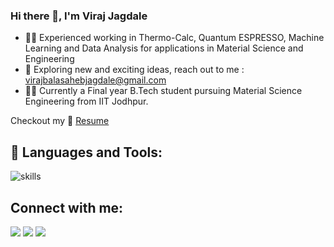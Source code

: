 ### Hi there 👋, I'm Viraj Jagdale

<!--  ![Materials Engineering](pic.jpeg)  -->

- 👨‍🔧 Experienced working in Thermo-Calc, Quantum ESPRESSO, Machine Learning and Data Analysis for applications in Material Science and Engineering
- 🤔 Exploring new and exciting ideas, reach out to me : virajbalasahebjagdale@gmail.com
- 👨‍💻 Currently a Final year B.Tech student pursuing Material Science Engineering from IIT Jodhpur.

<!-- 
 - 🖥️ Coding Environment: Dark 🕶️ + Music 🎧 + Tea 🍵 
 - 📫 How to reach me **ak9836919@gmail.com**
 - 🌱 I love watching tech videos and exploring new stuffs. 
-->

Checkout my :file_folder: [Resume](https://drive.google.com/file/d/1izftUIdZYiFrDVm2v9eEfS3j-a5ItIsB/view?usp=sharing) 


## 🚀 Languages and Tools:

![skills](https://skillicons.dev/icons?i=github,git,cpp,python,linux&theme=dark&perline=10)

<!--

![skills](https://skillicons.dev/icons?i=aws,gcp,azure,docker,githubactions,github,git)
![skills](https://skillicons.dev/icons?i=react,nodejs,express,js,html,css,tailwind,)
![skills](https://skillicons.dev/icons?i=flask,cpp,python,mongodb,mysql&theme=dark&perline=9)


<p align=""><img style="margin:10px 10px 0 0" src="https://github-readme-stats.vercel.app/api/top-langs?username=A158-debug&show_icons=true&locale=en&layout=compact&theme=algolia&hide_border=true" alt="A158-debug" width="495px" height="195px"/></p>

<b>Note:</b> Top languages is only a metric of the languages my public code consists of and doesn't reflect experience or skill level.

-->


## Connect with me:
<p align="left">

<a href = "https://www.linkedin.com/in/viraj-jagdale-251720202/"><img src="https://img.icons8.com/fluent/48/000000/linkedin.png"/></a>
<a href = "https://www.instagram.com/vir.grammid_/"><img src="https://img.icons8.com/fluent/48/000000/instagram-new.png"/></a>
<a href = "mailto:virajbalasahebjagdale@gmail.com"><img src="https://img.icons8.com/fluent/48/000000/gmail.png"/></a>


</p>


<!--
**viraj17122002/viraj17122002** is a ✨ _special_ ✨ repository because its `README.md` (this file) appears on your GitHub profile.

Here are some ideas to get you started:

- 🔭 I’m currently working on ...
- 🌱 I’m currently learning ...
- 👯 I’m looking to collaborate on ...
- 🤔 I’m looking for help with ...
- 💬 Ask me about ...
- 📫 How to reach me: ...
- 😄 Pronouns: ...
- ⚡ Fun fact: ...
-->




